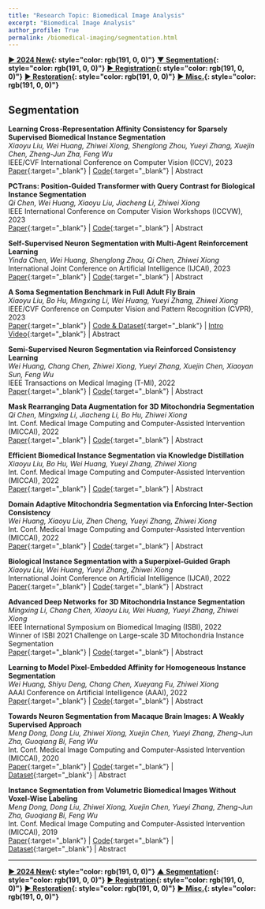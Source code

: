 ```yaml
---
title: "Research Topic: Biomedical Image Analysis"
excerpt: "Biomedical Image Analysis"
author_profile: True
permalink: /biomedical-imaging/segmentation.html
---
```


**[▶ 2024 New](/biomedical-imaging/2024-New){: style="color: rgb(191, 0, 0)"}**
**[▼ Segmentation](/biomedical-imaging/segmentation){: style="color: rgb(191, 0, 0)"}**
**[▶ Registration](/biomedical-imaging/registration){: style="color: rgb(191, 0, 0)"}**
**[▶ Restoration](/biomedical-imaging/restoration){: style="color: rgb(191, 0, 0)"}**
**[▶ Misc.](/biomedical-imaging/misc){: style="color: rgb(191, 0, 0)"}**

## Segmentation

**Learning Cross-Representation Affinity Consistency for Sparsely Supervised Biomedical Instance Segmentation** <br>
_Xiaoyu Liu, Wei Huang, Zhiwei Xiong, Shenglong Zhou, Yueyi Zhang, Xuejin Chen, Zheng-Jun Zha, Feng Wu_ <br>
<span><pub>IEEE/CVF International Conference on Computer Vision (ICCV), 2023</pub></span> <br>
[Paper](https://openaccess.thecvf.com/content/ICCV2023/html/Liu_Learning_Cross-Representation_Affinity_Consistency_for_Sparsely_Supervised_Biomedical_Instance_Segmentation_ICCV_2023_paper.html){:target="\_blank"} |
[Code](https://github.com/liuxy1103/CRAC){:target="\_blank"} |
<a onclick='expandABS("liu23iccv")'> Abstract </a>

<div style="display: none;" class=abs id="liu23iccv"><br>
Sparse instance-level supervision has recently been explored to address insufficient annotation in biomedical instance segmentation, which is easier to annotate crowded instances and better preserves instance completeness for 3D volumetric datasets compared to common semi-supervision.In this paper, we propose a sparsely supervised biomedical instance segmentation framework via cross-representation affinity consistency regularization. Specifically, we adopt two individual networks to enforce the perturbation consistency between an explicit affinity map and an implicit affinity map to capture both feature-level instance discrimination and pixel-level instance boundary structure. We then select the highly confident region of each affinity map as the pseudo label to supervise the other one for affinity consistency learning. To obtain the highly confident region, we propose a pseudo-label noise filtering scheme by integrating two entropy-based decision strategies. Extensive experiments on four biomedical datasets with sparse instance annotations show the state-of-the-art performance of our proposed framework. For the first time, we demonstrate the superiority of sparse instance-level supervision on 3D volumetric datasets, compared to common semi-supervision under the same annotation cost.
</div>

**PCTrans: Position-Guided Transformer with Query Contrast for Biological Instance Segmentation** <br>
_Qi Chen, Wei Huang, Xiaoyu Liu, Jiacheng Li, Zhiwei Xiong_ <br>
<span><pub>IEEE International Conference on Computer Vision Workshops (ICCVW), 2023</pub></span> <br>
[Paper](https://openaccess.thecvf.com/content/ICCV2023W/BIC/html/Chen_PCTrans_Position-Guided_Transformer_with_Query_Contrast_for_Biological_Instance_Segmentation_ICCVW_2023_paper.html){:target="\_blank"} |
[Code](https://github.com/qic999/PCTrans){:target="\_blank"} |
<a onclick='expandABS("chen23iccvw")'> Abstract </a>

<div style="display: none;" class=abs id="chen23iccvw"><br>
Recently, query-based transformer gradually draws attention in segmentation tasks due to its powerful ability. Compared to instance segmentation in natural images, biological instance segmentation is more challenging due to high texture similarity, crowded objects and limited annotations. Therefore, it remains a pending issue to extract meaningful queries to model biological instances. In this paper, we analyze the problem when queries meet biological images and propose a novel Position-guided Transformer with query Contrast (PCTrans) for biological instance segmentation. PCTrans tackles the mentioned issue in two ways. First, for high texture similarity and crowded objects, we incorporate position information to guide query learning and mask prediction. This involves considering position similarity when learning queries and designing a dynamic mask head that takes instance position into account. Second, to learn more discriminative representation of the queries under limited annotated data, we further design two contrastive losses, namely Query Embedding Contrastive (QEC) loss and Mask Candidate Contrastive (MCC) loss. Experiments on two representative biological instance segmentation datasets demonstrate the superiority of PCTrans over existing methods.

</div>

**Self-Supervised Neuron Segmentation with Multi-Agent Reinforcement Learning** <br>
_Yinda Chen, Wei Huang, Shenglong Zhou, Qi Chen, Zhiwei Xiong_ <br>
<span><pub>International Joint Conference on Artificial Intelligence (IJCAI), 2023</pub></span> <br>
[Paper](https://www.ijcai.org/proceedings/2023/0068.pdf){:target="\_blank"} |
[Code](https://github.com/ydchen0806/dbMiM){:target="\_blank"} |
<a onclick='expandABS("chen23")'> Abstract </a>

<div style="display: none;" class=abs id="chen23"><br>
The performance of existing supervised neuron segmentation methods is highly dependent on the number of accurate annotations, especially when applied to large scale electron microscopy (EM) data. By extracting semantic information from unlabeled data, self-supervised methods can improve the performance of downstream tasks, among which the mask image model (MIM) has been widely used due to its simplicity and effectiveness in recovering original information from masked images. However, due to the high degree of structural locality in EM images, as well as the existence of considerable noise, many voxels contain little discriminative information, making MIM pretraining inefficient on the neuron segmentation task. To overcome this challenge, we propose a decision-based MIM that utilizes reinforcement learning (RL) to automatically search for optimal image masking ratio and masking strategy. Due to the vast exploration space, using single-agent RL for voxel prediction is impractical. Therefore, we treat each input patch as an agent with a shared behavior policy, allowing for multi-agent collaboration. Furthermore, this multi-agent model can capture dependencies between voxels, which is beneficial for the downstream segmentation task. Experiments conducted on representative EM datasets demonstrate that our approach has a significant advantage over alternative self-supervised methods on the task of neuron segmentation. Code is available at https://github.com/ydchen0806/dbMiM.
</div>

**A Soma Segmentation Benchmark in Full Adult Fly Brain** <br>
_Xiaoyu Liu, Bo Hu, Mingxing Li, Wei Huang, Yueyi Zhang, Zhiwei Xiong_ <br>
<span><pub>IEEE/CVF Conference on Computer Vision and Pattern Recognition (CVPR), 2023</pub></span> <br>
[Paper](https://openaccess.thecvf.com/content/CVPR2023/html/Liu_A_Soma_Segmentation_Benchmark_in_Full_Adult_Fly_Brain_CVPR_2023_paper.html){:target="\_blank"} |
[Code & Dataset](https://github.com/liuxy1103/EMADS){:target="\_blank"} |
[Intro Video](https://www.youtube.com/watch?v=b8AW6a7mjnM){:target="\_blank"} |
<a onclick='expandABS("liu23")'> Abstract </a>

<div style="display: none;" class=abs id="liu23"><br>
Neuron reconstruction in a full adult fly brain from high-resolution electron microscopy (EM) data is regarded as a cornerstone for neuroscientists to explore how neurons inspire intelligence. As the central part of neurons, somas in the full brain indicate the origin of neurogenesis and neural functions. However, due to the absence of EM datasets specifically annotated for somas, existing deep learning-based neuron reconstruction methods cannot directly provide accurate soma distribution and morphology. Moreover, full brain neuron reconstruction remains extremely time-consuming due to the unprecedentedly large size of EM data. In this paper, we develop an efficient soma reconstruction method for obtaining accurate soma distribution and morphology information in a full adult fly brain. To this end, we first make a high-resolution EM dataset with fine-grained 3D manual annotations on somas. Relying on this dataset, we propose an efficient, two-stage deep learning algorithm for predicting accurate locations and boundaries of 3D soma instances. Further, we deploy a parallelized, high-throughput data processing pipeline for executing the above algorithm on the full brain. Finally, we provide quantitative and qualitative benchmark comparisons on the testset to validate the superiority of the proposed method, as well as preliminary statistics of the reconstructed somas in the full adult fly brain from the biological perspective. We release our code and dataset at https://github.com/liuxy1103/EMADS.
</div>

**Semi-Supervised Neuron Segmentation via Reinforced Consistency Learning** <br>
_Wei Huang, Chang Chen, Zhiwei Xiong, Yueyi Zhang, Xuejin Chen, Xiaoyan Sun, Feng Wu_ <br>
<span><pub>IEEE Transactions on Medical Imaging (T-MI), 2022</pub></span> <br>
[Paper](https://ieeexplore.ieee.org/abstract/document/9777694){:target="\_blank"} |
[Code](https://github.com/weih527/SSNS-Net){:target="\_blank"} |
<a onclick='expandABS("huang22tmi")'> Abstract </a>

<div style="display: none;" class=abs id="huang22tmi"><br>
Emerging deep learning-based methods have enabled great progress in automatic neuron segmentation from Electron Microscopy (EM) volumes. However, the success of existing methods is heavily reliant upon a large number of annotations that are often expensive and time-consuming to collect due to dense distributions and complex structures of neurons. If the required quantity of manual annotations for learning cannot be reached, these methods turn out to be fragile. To address this issue, in this article, we propose a two-stage, semi-supervised learning method for neuron segmentation to fully extract useful information from unlabeled data. First, we devise a proxy task to enable network pre-training by reconstructing original volumes from their perturbed counterparts. This pre-training strategy implicitly extracts meaningful information on neuron structures from unlabeled data to facilitate the next stage of learning. Second, we regularize the supervised learning process with the pixel-level prediction consistencies between unlabeled samples and their perturbed counterparts. This improves the generalizability of the learned model to adapt diverse data distributions in EM volumes, especially when the number of labels is limited. Extensive experiments on representative EM datasets demonstrate the superior performance of our reinforced consistency learning compared to supervised learning, i.e., up to 400% gain on the VOI metric with only a few available labels. This is on par with a model trained on ten times the amount of labeled data in a supervised manner. Code is available at https://github.com/weih527/SSNS-Net.

</div>

**Mask Rearranging Data Augmentation for 3D Mitochondria Segmentation** <br>
_Qi Chen, Mingxing Li, Jiacheng Li, Bo Hu, Zhiwei Xiong_ <br>
<span><pub>Int. Conf. Medical Image Computing and Computer-Assisted Intervention (MICCAI), 2022</pub></span> <br>
[Paper](https://link.springer.com/chapter/10.1007/978-3-031-16440-8_4){:target="\_blank"} |
[Code](https://github.com/qic999/MRDA_MitoSeg){:target="\_blank"} |
<a onclick='expandABS("chen22")'> Abstract </a>

<div style="display: none;" class=abs id="chen22"><br>
3D mitochondria segmentation in electron microscopy (EM) images has achieved significant progress. However, existing learning-based methods with high performance typically rely on extensive training data with high-quality manual annotations, which is time-consuming and labor-intensive. To address this challenge, we propose a novel data augmentation method tailored for 3D mitochondria segmentation. First, we train a Mask2EM network for learning the mapping from the ground-truth instance masks to real 3D EM images in an adversarial manner. Based on the Mask2EM network, we can obtain synthetic 3D EM images from arbitrary instance masks to form a sufficient amount of paired training data for segmentation. Second, we design a 3D mask layout generator to generate diverse instance layouts by rearranging volumetric instance masks according to mitochondrial distance distribution. Experiments demonstrate that, as a plug-and-play module, the proposed method boosts existing 3D mitochondria segmentation networks to achieve state-of-the-art performance. Especially, the proposed method brings significant improvements when training data is extremely limited. Code will be available at: https://github.com/qic999/MRDA_MitoSeg.

</div>

**Efficient Biomedical Instance Segmentation via Knowledge Distillation** <br>
_Xiaoyu Liu, Bo Hu, Wei Huang, Yueyi Zhang, Zhiwei Xiong_ <br>
<span><pub>Int. Conf. Medical Image Computing and Computer-Assisted Intervention (MICCAI), 2022</pub></span> <br>
[Paper](https://link.springer.com/chapter/10.1007/978-3-031-16440-8_2){:target="\_blank"} |
[Code](https://github.com/liuxy1103/BISKD){:target="\_blank"} |
<a onclick='expandABS("liu22miccai")'> Abstract </a>

<div style="display: none;" class=abs id="liu22miccai"><br>
Biomedical instance segmentation is vulnerable to complicated instance morphology, resulting in over-merge and over-segmentation. Recent advanced methods apply convolutional neural networks to predict pixel embeddings to overcome this problem. However, these methods suffer from heavy computational burdens and massive storage. In this paper, we present the first knowledge distillation method tailored for biomedical instance segmentation to transfer the knowledge from a cumbersome teacher network to a lightweight student one. Different from existing distillation methods on other tasks, we consider three kinds of essential knowledge of the instance segmentation task, i.e., instance-level features, instance relationships in the feature space and pixel-level instance boundaries. Specifically, we devise two distillation schemes: (i) instance graph distillation that transfers the knowledge of instance-level features and instance relationships by the instance graphs built from embeddings of the teacher-student pair, respectively, and (ii) pixel affinity distillation that converts pixel embeddings into pixel affinities and explicitly transfers the structured knowledge of instance boundaries encoded in affinities. Experimental results on a 3D electron microscopy dataset (CREMI) and a 2D plant phenotype dataset (CVPPP) demonstrate that the student models trained through our distillation method use fewer than 1% parameters and less than 10% inference time while achieving promising performance compared with corresponding teacher models. Code is available at https://github.com/liuxy1103/BISKD.

</div>

**Domain Adaptive Mitochondria Segmentation via Enforcing Inter-Section Consistency** <br>
_Wei Huang, Xiaoyu Liu, Zhen Cheng, Yueyi Zhang, Zhiwei Xiong_ <br>
<span><pub>Int. Conf. Medical Image Computing and Computer-Assisted Intervention (MICCAI), 2022</pub></span> <br>
[Paper](https://link.springer.com/chapter/10.1007/978-3-031-16440-8_9){:target="\_blank"} |
[Code](https://github.com/weih527/DA-ISC){:target="\_blank"} |
<a onclick='expandABS("huang22miccai")'> Abstract </a>

<div style="display: none;" class=abs id="huang22miccai"><br>
Deep learning-based methods for mitochondria segmentation require sufficient annotations on Electron Microscopy (EM) volumes, which are often expensive and time-consuming to collect. Recently, Unsupervised Domain Adaptation (UDA) has been proposed to avoid annotating on target EM volumes by exploiting annotated source EM volumes. However, existing UDA methods for mitochondria segmentation only address the intra-section gap between source and target volumes but ignore the inter-section gap between them, which restricts the generalization capability of the learned model on target volumes. In this paper, for the first time, we propose a domain adaptive mitochondria segmentation method via enforcing inter-section consistency. The key idea is to learn an inter-section residual on the segmentation results of adjacent sections using a CNN. The inter-section residuals predicted from source and target volumes are then aligned via adversarial learning. Meanwhile, guided by the learned inter-section residual, we can generate pseudo labels to supervise the segmentation of adjacent sections inside the target volume, which further enforces inter-section consistency. Extensive experiments demonstrate the superiority of our proposed method on four representative and diverse EM datasets. Code is available at https://github.com/weih527/DA-ISC.

</div>

**Biological Instance Segmentation with a Superpixel-Guided Graph** <br>
_Xiaoyu Liu, Wei Huang, Yueyi Zhang, Zhiwei Xiong_ <br>
<span><pub>International Joint Conference on Artificial Intelligence (IJCAI), 2022</pub></span> <br>
[Paper](https://www.ijcai.org/proceedings/2022/0169.pdf){:target="\_blank"} |
[Code](https://github.com/liuxy1103/BISSG){:target="\_blank"} |
<a onclick='expandABS("liu22ijcai")'> Abstract </a>

<div style="display: none;" class=abs id="liu22ijcai"><br>
Recent advanced proposal-free instance segmentation methods have made significant progress in biological images. However, existing methods are vulnerable to local imaging artifacts and similar object appearances, resulting in over-merge and over-segmentation. To reduce these two kinds of errors, we propose a new biological instance segmentation framework based on a superpixelguided graph, which consists of two stages, ie, superpixel-guided graph construction and superpixel agglomeration. Specifically, the first stage generates enough superpixels as graph nodes to avoid over-merge, and extracts node and edge features to construct an initialized graph. The second stage agglomerates superpixels into instances based on the relationship of graph nodes predicted by a graph neural network (GNN). To solve oversegmentation and prevent introducing additional over-merge, we specially design two loss functions to supervise the GNN, ie, a repulsion-attraction (RA) loss to better distinguish the relationship of nodes in the feature space, and a maximin agglomeration score (MAS) loss to pay more attention to crucial edge classification. Extensive experiments on three representative biological datasets demonstrate the superiority of our method over existing state-of-the-art methods. Code is available at https://github.com/liuxy1103/BISSG.

</div>

**Advanced Deep Networks for 3D Mitochondria Instance Segmentation** <br>
_Mingxing Li, Chang Chen, Xiaoyu Liu, Wei Huang, Yueyi Zhang, Zhiwei Xiong_ <br>
<span><pub>IEEE International Symposium on Biomedical Imaging (ISBI), 2022</pub></span> <br>
<span><highlighted>Winner</highlighted> of ISBI 2021 Challenge on Large-scale 3D Mitochondria Instance Segmentation<span> <br>
[Paper](https://ieeexplore.ieee.org/abstract/document/9761477){:target="\_blank"} |
[Code](https://github.com/Limingxing00/MitoEM2021-Challenge){:target="\_blank"} |
<a onclick='expandABS("li22isbi")'> Abstract </a>

<div style="display: none;" class=abs id="li22isbi"><br>
Mitochondria instance segmentation from electron microscopy (EM) images has seen notable progress since the introduction of deep learning methods. In this paper, we propose two advanced deep networks, named Res-UNet-R and Res-UNet-H, for 3D mitochondria instance segmentation from Rat and Human samples. Specifically, we design a simple yet effective anisotropic convolution block and deploy a multi-scale training strategy, which together boost the segmentation performance. Moreover, we enhance the generalizability of the trained models on the test set by adding a denoising operation as pre-processing. In the Large-scale 3D Mitochondria Instance Segmentation Challenge at ISBI 2021, our method ranks the 1st place. Code is available at https://github.com/Limingxing00/MitoEM2021-Challenge.

</div>

**Learning to Model Pixel-Embedded Affinity for Homogeneous Instance Segmentation** <br>
_Wei Huang, Shiyu Deng, Chang Chen, Xueyang Fu, Zhiwei Xiong_ <br>
<span><pub>AAAI Conference on Artificial Intelligence (AAAI), 2022</pub></span> <br>
[Paper](https://ojs.aaai.org/index.php/AAAI/article/view/19984){:target="\_blank"} |
[Code](https://github.com/weih527/Pixel-Embedded-Affinity){:target="\_blank"} |
<a onclick='expandABS("huang22aaai")'> Abstract </a>

<div style="display: none;" class=abs id="huang22aaai"><br>
Homogeneous instance segmentation aims to identify each instance in an image where all interested instances belong to the same category, such as plant leaves and microscopic cells. Recently, proposal-free methods, which straightforwardly generate instance-aware information to group pixels into different instances, have received increasing attention due to their efficient pipeline. However, they often fail to distinguish adjacent instances due to similar appearances, dense distribution and ambiguous boundaries of instances in homogeneous images. In this paper, we propose a pixel-embedded affinity modeling method for homogeneous instance segmentation, which is able to preserve the semantic information of instances and improve the distinguishability of adjacent instances. Instead of predicting affinity directly, we propose a self-correlation module to explicitly model the pairwise relationships between pixels, by estimating the similarity between embeddings generated from the input image through CNNs. Based on the self-correlation module, we further design a cross-correlation module to maintain the semantic consistency between instances. Specifically, we map the transformed input images with different views and appearances into the same embedding space, and then mutually estimate the pairwise relationships of embeddings generated from the original input and its transformed variants. In addition, to integrate the global instance information, we introduce an embedding pyramid module to model affinity on different scales. Extensive experiments demonstrate the versatile and superior performance of our method on three representative datasets. Code and models are available at https://github.com/weih527/Pixel-Embedded-Affinity.

</div>

**Towards Neuron Segmentation from Macaque Brain Images: A Weakly Supervised Approach** <br>
_Meng Dong, Dong Liu, Zhiwei Xiong, Xuejin Chen, Yueyi Zhang, Zheng-Jun Zha, Guoqiang Bi, Feng Wu_ <br>
<span><pub>Int. Conf. Medical Image Computing and Computer-Assisted Intervention (MICCAI), 2020</pub></span> <br>
[Paper](https://link.springer.com/chapter/10.1007/978-3-030-59722-1_19){:target="\_blank"} |
[Code](https://github.com/MeowMeowLady/Towards-Neuron-Seg-Macaque-Brain){:target="\_blank"} |
[Dataset](https://braindata.bitahub.com/Macaque_Brain_Segmentation.html){:target="\_blank"} |
<a onclick='expandABS("dong20")'> Abstract </a>

<div style="display: none;" class=abs id="dong20"><br>
The advance of microscopic imaging technology has enabled the observation of primate brain in its entirety and at single-neuron resolution. It is then an urgent need to develop means for automated analyses of these brain images, e.g. neuron segmentation. Deep learning is demonstrated an appealing approach for segmentation of natural images, but the success of deep learning is highly dependent on the large-scale and well-built training data that are costly to collect. In this paper, we take a step towards the goal of neuron segmentation from primate brain images, using a weakly supervised approach. We build – to our best knowledge – the first dual-channel three-dimensional image dataset of macaque brain for neuron segmentation. We propose two kinds of “weak” labels, i.e. central points and rough masks, to prepare training data with an affordable cost. Accordingly, we design a weakly supervised learning method for neuron instance segmentation where instances can be easily extracted from the predicted peak-shape probability maps. Experimental results have shown the effectiveness of our approach. We also verify the efficiency of the proposed method on a public nuclei dataset. Our dataset and code have been published at https://braindata.bitahub.com/.

</div>

**Instance Segmentation from Volumetric Biomedical Images Without Voxel-Wise Labeling** <br>
_Meng Dong, Dong Liu, Zhiwei Xiong, Xuejin Chen, Yueyi Zhang, Zheng-Jun Zha, Guoqiang Bi, Feng Wu_ <br>
<span><pub>Int. Conf. Medical Image Computing and Computer-Assisted Intervention (MICCAI), 2019</pub></span> <br>
[Paper](https://link.springer.com/chapter/10.1007/978-3-030-32245-8_10){:target="\_blank"} |
[Code](https://github.com/MeowMeowLady/InstanceSeg-Without-Voxelwise-Labeling){:target="\_blank"} |
[Dataset](https://braindata.bitahub.com/Soma_segmentation.html){:target="\_blank"} |
<a onclick='expandABS("dong19")'> Abstract </a>

<div style="display: none;" class=abs id="dong19"><br>
Volumetric instance segmentation plays a significant role in biomedical morphological analyses. The improvement of segmentation accuracy has been accelerated by the progress of deep learning-based methods. However, such methods usually rely heavily on plenty of precise annotation, which is time-consuming and may need some expert knowledge to label manually. Although there are several studies focusing on weakly supervised methods in order to save the labeling cost, previous approaches still more or less require voxel-wise annotation. In this paper, we propose a weakly supervised instance segmentation method that needs no voxel-wise labeling. Our approach takes advantage of two advanced techniques: one is the popular proposal-based framework (Faster R-CNN in this paper) for instance detection, and the other is the peak response mapping (PRM) for finding visual cues of instances. Then a new thresholding method combines detected boxes and visual cues to generate final instance segmentation results. We conduct experiments on two biomedical datasets, one of which is a large-scale mouse brain dataset at single-neuron resolution collected by ourselves. Results on both datasets validate the effectiveness of our proposed method.

</div>

---

**[▶ 2024 New](/biomedical-imaging/2024-New){: style="color: rgb(191, 0, 0)"}**
**[▲ Segmentation](/biomedical-imaging/segmentation){: style="color: rgb(191, 0, 0)"}**
**[▶ Registration](/biomedical-imaging/registration){: style="color: rgb(191, 0, 0)"}**
**[▶ Restoration](/biomedical-imaging/restoration){: style="color: rgb(191, 0, 0)"}**
**[▶ Misc.](/biomedical-imaging/misc){: style="color: rgb(191, 0, 0)"}**
